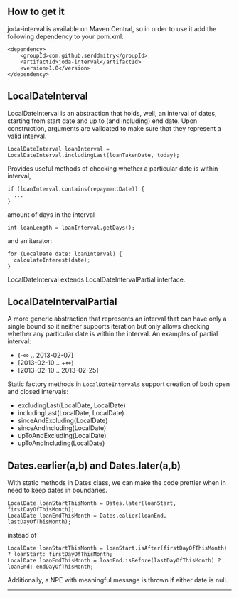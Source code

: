 ## How to get it
joda-interval is available on Maven Central, so in order to use it add the following dependency to your pom.xml.
```
<dependency>
    <groupId>com.github.serddmitry</groupId>
    <artifactId>joda-interval</artifactId>
    <version>1.0</version>
</dependency>
```

## LocalDateInterval

LocalDateInterval is an abstraction that holds, well, an interval of dates, starting from start date 
and up to (and including) end date. 
Upon construction, arguments are validated to make sure that they represent a valid
interval.
```
LocalDateInterval loanInterval = LocalDateInterval.includingLast(loanTakenDate, today);
```
Provides useful methods of checking whether a particular date is within interval,
```
if (loanInterval.contains(repaymentDate)) {
  ...
}
```
amount of days in the interval
```
int loanLength = loanInterval.getDays();
```
and an iterator:
```
for (LocalDate date: loanInterval) {
  calculateInterest(date);
}
```
LocalDateInterval extends LocalDateIntervalPartial interface.
## LocalDateIntervalPartial
A more generic abstraction that represents an interval that can have only a single bound so it
neither supports iteration but only allows checking whether any particular date is within the interval.
An examples of partial interval:

- (-∞ .. 2013-02-07]
- [2013-02-10 .. +∞)
- [2013-02-10 .. 2013-02-25]

Static factory methods in ```LocalDateIntervals``` support creation of both open and closed intervals:
- excludingLast(LocalDate, LocalDate)
- includingLast(LocalDate, LocalDate)
- sinceAndExcluding(LocalDate)
- sinceAndIncluding(LocalDate)
- upToAndExcluding(LocalDate)
- upToAndIncluding(LocalDate)

## Dates.earlier(a,b) and Dates.later(a,b)
With static methods in Dates class, we can make the code prettier when in need to keep dates in boundaries.
```
LocalDate loanStartThisMonth = Dates.later(loanStart, firstDayOfThisMonth);
LocalDate loanEndThisMonth = Dates.ealier(loanEnd, lastDayOfThisMonth);
```
instead of
```
LocalDate loanStartThisMonth = loanStart.isAfter(firstDayOfThisMonth) ? loanStart: firstDayOfThisMonth;
LocalDate loanEndThisMonth = loanEnd.isBefore(lastDayOfThisMonth) ? loanEnd: endDayOfThisMonth;
```
Additionally, a NPE with meaningful message is thrown if either date is null.


-------------------------------
